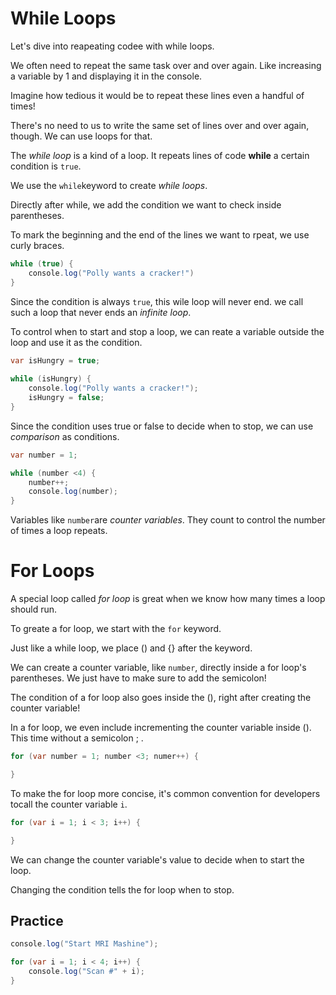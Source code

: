 # While Loops

Let's dive into reapeating codee with while loops.

We often need to repeat the same task over and over again.
Like increasing a variable by 1 and displaying it in the console.

Imagine how tedious it would be to repeat these lines even a handful of times!

There's no need to us to write the same set of lines over and over again, though. We can use loops for that.

The *while loop* is a kind of a loop. It repeats lines of code **while** a certain condition is `true`.

We use the `while`keyword to create *while loops*.

Directly after while, we add the condition we want to check inside parentheses.

To mark the beginning and the end of the lines we want to rpeat, we use curly braces.

```java
while (true) {
    console.log("Polly wants a cracker!")
}
```

Since the condition is always `true`, this wile loop will never end. we call such a loop that never ends an *infinite loop*.

To control when to start and stop a loop, we can reate a variable outside the loop and use it as the condition.

```java
var isHungry = true;
 
while (isHungry) {
    console.log("Polly wants a cracker!");
    isHungry = false;
}
```

Since the condition uses true or false to decide when to stop, we can use *comparison* as conditions.

```java
var number = 1;

while (number <4) {
    number++;
    console.log(number);
}
```
Variables like `number`are *counter variables*. They count to control the number of times a loop repeats.

# For Loops

A special loop called *for loop* is great when we know how many times a loop should run.

To greate a for loop, we start with the `for` keyword.

Just like a while loop, we place () and {} after the keyword.

We can create a counter variable, like `number`, directly inside a for loop's parentheses. We just have to make sure to add the semicolon!

The condition of a for loop also goes inside the (), right after creating the counter variable!

In a for loop, we even include incrementing the counter variable inside (). This time without a semicolon ; .

```java
for (var number = 1; number <3; numer++) {

}
```

To make the for loop more concise, it's common convention for developers tocall the counter variable `i`.

```java
for (var i = 1; i < 3; i++) {

}
```

We can change the counter variable's value to decide when to start the loop.

Changing the condition tells the for loop when to stop.

## Practice
```java
console.log("Start MRI Mashine");

for (var i = 1; i < 4; i++) {
    console.log("Scan #" + i);
}
```